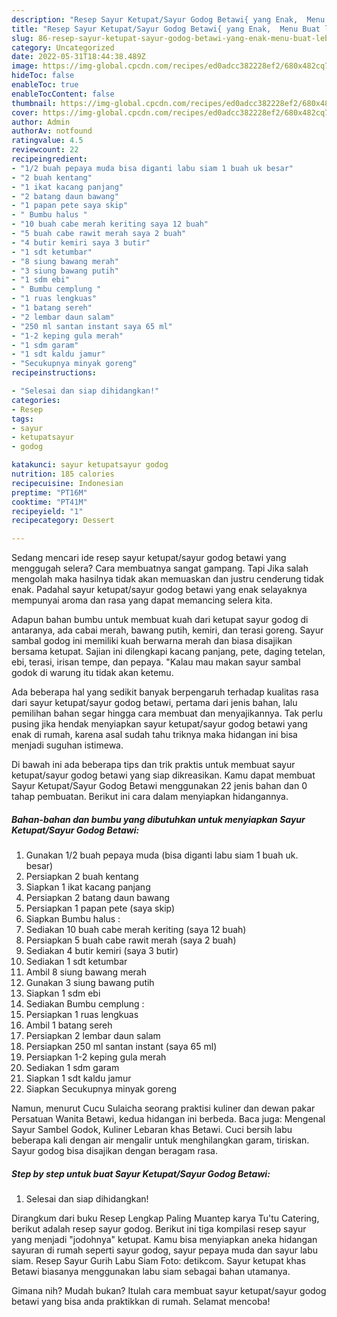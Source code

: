 ```yaml
---
description: "Resep Sayur Ketupat/Sayur Godog Betawi{ yang Enak,  Menu Buat lebaran"
title: "Resep Sayur Ketupat/Sayur Godog Betawi{ yang Enak,  Menu Buat lebaran"
slug: 86-resep-sayur-ketupat-sayur-godog-betawi-yang-enak-menu-buat-lebaran
category: Uncategorized
date: 2022-05-31T18:44:38.489Z
image: https://img-global.cpcdn.com/recipes/ed0adcc382228ef2/680x482cq70/sayur-ketupatsayur-godog-betawi-foto-resep-utama.jpg
hideToc: false
enableToc: true
enableTocContent: false
thumbnail: https://img-global.cpcdn.com/recipes/ed0adcc382228ef2/680x482cq70/sayur-ketupatsayur-godog-betawi-foto-resep-utama.jpg
cover: https://img-global.cpcdn.com/recipes/ed0adcc382228ef2/680x482cq70/sayur-ketupatsayur-godog-betawi-foto-resep-utama.jpg
author: Admin
authorAv: notfound
ratingvalue: 4.5
reviewcount: 22
recipeingredient:
- "1/2 buah pepaya muda bisa diganti labu siam 1 buah uk besar"
- "2 buah kentang"
- "1 ikat kacang panjang"
- "2 batang daun bawang"
- "1 papan pete saya skip"
- " Bumbu halus "
- "10 buah cabe merah keriting saya 12 buah"
- "5 buah cabe rawit merah saya 2 buah"
- "4 butir kemiri saya 3 butir"
- "1 sdt ketumbar"
- "8 siung bawang merah"
- "3 siung bawang putih"
- "1 sdm ebi"
- " Bumbu cemplung "
- "1 ruas lengkuas"
- "1 batang sereh"
- "2 lembar daun salam"
- "250 ml santan instant saya 65 ml"
- "1-2 keping gula merah"
- "1 sdm garam"
- "1 sdt kaldu jamur"
- "Secukupnya minyak goreng"
recipeinstructions:

- "Selesai dan siap dihidangkan!"
categories:
- Resep
tags:
- sayur
- ketupatsayur
- godog

katakunci: sayur ketupatsayur godog 
nutrition: 185 calories
recipecuisine: Indonesian
preptime: "PT16M"
cooktime: "PT41M"
recipeyield: "1"
recipecategory: Dessert

---
```



Sedang mencari ide resep sayur ketupat/sayur godog betawi yang menggugah selera? Cara membuatnya sangat gampang. Tapi Jika salah mengolah maka hasilnya tidak akan memuaskan dan justru cenderung tidak enak. Padahal sayur ketupat/sayur godog betawi yang enak selayaknya mempunyai aroma dan rasa yang dapat memancing selera kita.


Adapun bahan bumbu untuk membuat kuah dari ketupat sayur godog di antaranya, ada cabai merah, bawang putih, kemiri, dan terasi goreng. Sayur sambal godog ini memiliki kuah berwarna merah dan biasa disajikan bersama ketupat. Sajian ini dilengkapi kacang panjang, pete, daging tetelan, ebi, terasi, irisan tempe, dan pepaya. &#34;Kalau mau makan sayur sambal godok di warung itu tidak akan ketemu.

Ada beberapa hal yang sedikit banyak berpengaruh terhadap kualitas rasa dari sayur ketupat/sayur godog betawi, pertama dari jenis bahan, lalu pemilihan bahan segar hingga cara membuat dan menyajikannya. Tak perlu pusing jika hendak menyiapkan sayur ketupat/sayur godog betawi yang enak di rumah, karena asal sudah tahu triknya maka hidangan ini bisa menjadi suguhan istimewa.


Di bawah ini ada beberapa tips dan trik praktis untuk membuat sayur ketupat/sayur godog betawi yang siap dikreasikan. Kamu dapat membuat Sayur Ketupat/Sayur Godog Betawi menggunakan 22 jenis bahan dan 0 tahap pembuatan. Berikut ini cara dalam menyiapkan hidangannya.

<!--inarticleads1-->

##### Bahan-bahan dan bumbu yang dibutuhkan untuk menyiapkan Sayur Ketupat/Sayur Godog Betawi:

1. Gunakan 1/2 buah pepaya muda (bisa diganti labu siam 1 buah uk. besar)
1. Persiapkan 2 buah kentang
1. Siapkan 1 ikat kacang panjang
1. Persiapkan 2 batang daun bawang
1. Persiapkan 1 papan pete (saya skip)
1. Siapkan  Bumbu halus :
1. Sediakan 10 buah cabe merah keriting (saya 12 buah)
1. Persiapkan 5 buah cabe rawit merah (saya 2 buah)
1. Sediakan 4 butir kemiri (saya 3 butir)
1. Sediakan 1 sdt ketumbar
1. Ambil 8 siung bawang merah
1. Gunakan 3 siung bawang putih
1. Siapkan 1 sdm ebi
1. Sediakan  Bumbu cemplung :
1. Persiapkan 1 ruas lengkuas
1. Ambil 1 batang sereh
1. Persiapkan 2 lembar daun salam
1. Persiapkan 250 ml santan instant (saya 65 ml)
1. Persiapkan 1-2 keping gula merah
1. Sediakan 1 sdm garam
1. Siapkan 1 sdt kaldu jamur
1. Siapkan Secukupnya minyak goreng


Namun, menurut Cucu Sulaicha seorang praktisi kuliner dan dewan pakar Persatuan Wanita Betawi, kedua hidangan ini berbeda. Baca juga: Mengenal Sayur Sambel Godok, Kuliner Lebaran khas Betawi. Cuci bersih labu beberapa kali dengan air mengalir untuk menghilangkan garam, tiriskan. Sayur godog bisa disajikan dengan beragam rasa. 

<!--inarticleads2-->

##### Step by step untuk buat Sayur Ketupat/Sayur Godog Betawi:


1. Selesai dan siap dihidangkan!

Dirangkum dari buku Resep Lengkap Paling Muantep karya Tu&#39;tu Catering, berikut adalah resep sayur godog. Berikut ini tiga kompilasi resep sayur yang menjadi &#34;jodohnya&#34; ketupat. Kamu bisa menyiapkan aneka hidangan sayuran di rumah seperti sayur godog, sayur pepaya muda dan sayur labu siam. Resep Sayur Gurih Labu Siam Foto: detikcom. Sayur ketupat khas Betawi biasanya menggunakan labu siam sebagai bahan utamanya. 

Gimana nih? Mudah bukan? Itulah cara membuat sayur ketupat/sayur godog betawi yang bisa anda praktikkan di rumah. Selamat mencoba!
